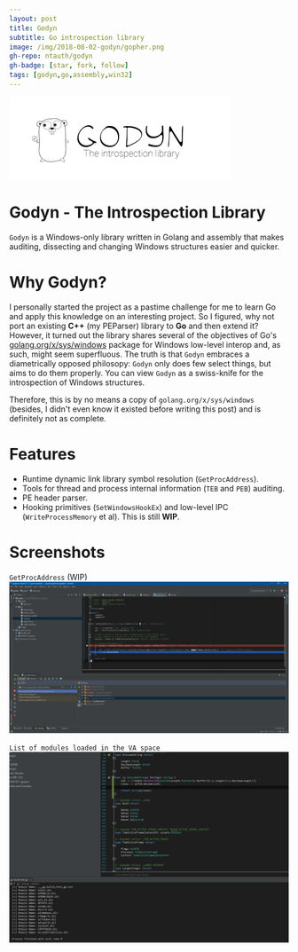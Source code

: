 ```yaml
---
layout: post
title: Godyn
subtitle: Go introspection library
image: /img/2018-08-02-godyn/gopher.png
gh-repo: ntauth/godyn
gh-badge: [star, fork, follow]
tags: [godyn,go,assembly,win32]
---
```

<img src="/img/2018-08-02-godyn/godyn-logo-wide.png" alt="Godyn" width="400px"/>

# Godyn - The Introspection Library
`Godyn` is a Windows-only library written in Golang and assembly that makes auditing, dissecting and changing Windows structures
easier and quicker. 

# Why Godyn?
I personally started the project as a pastime challenge for me to learn Go and apply this knowledge on an interesting project. So I figured, why not port an existing **C++** (my PEParser) library to **Go** and then extend it? 
However, it turned out the library shares several of the objectives of Go's [golang.org/x/sys/windows](golang.org/x/sys/windows) package
for Windows low-level interop and, as such, might seem superfluous. The truth is that `Godyn` embraces a diametrically opposed philosopy: 
`Godyn` only does few select things, but aims to do them properly. You can view `Godyn` as a swiss-knife for the introspection of Windows structures.

Therefore, this is by no means a copy of `golang.org/x/sys/windows` (besides, I didn't even know it existed before writing this post) and is definitely not as complete.

# Features
- Runtime dynamic link library symbol resolution (`GetProcAddress`).
- Tools for thread and process internal information (`TEB` and `PEB`) auditing.
- PE header parser.
- Hooking primitives (`SetWindowsHookEx`) and low-level IPC (`WriteProcessMemory` et al). This is still **WIP**.

# Screenshots
`GetProcAddress` (WIP)
![GetProcAddress](/img/2018-08-02-godyn/godyn_snip.png)

`List of modules loaded in the VA space`
![Module List](/img/2018-08-02-godyn/godyn_snip2.png)
